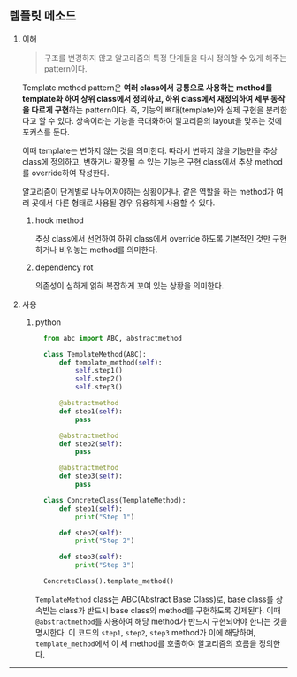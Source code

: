 ## 템플릿 메소드

1. 이해

   > 구조를 변경하지 않고 알고리즘의 특정 단계들을 다시 정의할 수 있게 해주는 pattern이다.

   Template method pattern은 **여러 class에서 공통으로 사용하는 method를 template화 하여 상위 class에서 정의하고, 하위 class에서 재정의하여 세부 동작을 다르게 구현**하는 pattern이다. 즉, 기능의 뼈대(template)와 실제 구현을 분리한다고 할 수 있다. 상속이라는 기능을 극대화하여 알고리즘의 layout을 맞추는 것에 포커스를 둔다.

   이때 template는 변하지 않는 것을 의미한다. 따라서 변하지 않을 기능만을 추상 class에 정의하고, 변하거나 확장될 수 있는 기능은 구현 class에서 추상 method를 override하여 작성한다.

   알고리즘이 단계별로 나누어져야하는 상황이거나, 같은 역할을 하는 method가 여러 곳에서 다른 형태로 사용될 경우 유용하게 사용할 수 있다.

   1. hook method

      추상 class에서 선언하여 하위 class에서 override 하도록 기본적인 것만 구현하거나 비워놓는 method를 의미한다.

   2. dependency rot

      의존성이 심하게 얽혀 복잡하게 꼬여 있는 상황을 의미한다.

2. 사용

   1. python

      ```python
        from abc import ABC, abstractmethod

        class TemplateMethod(ABC):
            def template_method(self):
                self.step1()
                self.step2()
                self.step3()

            @abstractmethod
            def step1(self):
                pass

            @abstractmethod
            def step2(self):
                pass

            @abstractmethod
            def step3(self):
                pass

        class ConcreteClass(TemplateMethod):
            def step1(self):
                print("Step 1")

            def step2(self):
                print("Step 2")

            def step3(self):
                print("Step 3")

        ConcreteClass().template_method()
      ```

      `TemplateMethod` class는 ABC(Abstract Base Class)로, base class를 상속받는 class가 반드시 base class의 method를 구현하도록 강제된다. 이때 `@abstractmethod`를 사용하여 해당 method가 반드시 구현되어야 한다는 것을 명시한다. 이 코드의 `step1`, `step2`, `step3` method가 이에 해당하며, `template_method`에서 이 세 method를 호출하여 알고리즘의 흐름을 정의한다.

---
